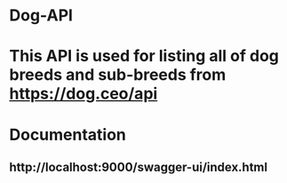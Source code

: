 # Dog-API

# This API is used for listing all of dog breeds and sub-breeds from https://dog.ceo/api

# Documentation

## http://localhost:9000/swagger-ui/index.html
